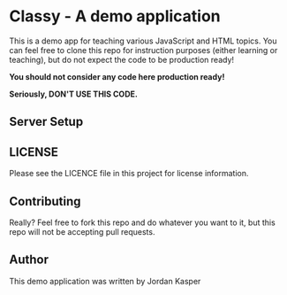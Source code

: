 Classy - A demo application
====

This is a demo app for teaching various JavaScript and HTML topics. You can feel free to clone this repo for instruction purposes (either learning or teaching), but do not expect the code to be production ready!

__You should not consider any code here production ready!__

__Seriously, DON'T USE THIS CODE.__

## Server Setup


## LICENSE

Please see the LICENCE file in this project for license information.

## Contributing

Really? Feel free to fork this repo and do whatever you want to it, but this repo will not be accepting pull requests.

## Author

This demo application was written by Jordan Kasper